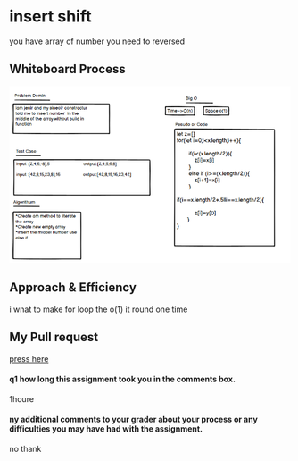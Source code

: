 # insert shift
you have array of number you need  to reversed
## Whiteboard Process
![image](./array-insert-shift.png)

## Approach & Efficiency
i wnat to make for loop the o(1) it round one time

## My Pull request 
[press here](https://github.com/lithhalim/data-structures-and-algorithms/pulls)

#### q1 how long this assignment took you in the comments box.
1houre
#### ny additional comments to your grader about your process or any difficulties you may have had with the assignment.
no thank